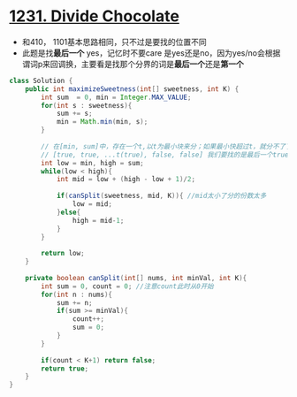 # [1231. Divide Chocolate](https://leetcode.com/problems/divide-chocolate/)
* 和410， 1101基本思路相同，只不过是要找的位置不同
* 此题是找**最后一个** yes，记忆时不要care 是yes还是no，因为yes/no会根据谓词p来回调换，主要看是找那个分界的词是**最后一个**还是**第一个**


```java
class Solution {
    public int maximizeSweetness(int[] sweetness, int K) {
        int sum  = 0, min = Integer.MAX_VALUE;
        for(int s : sweetness){
            sum += s;
            min = Math.min(min, s);
        }
        
        // 在[min, sum]中，存在一个t,以t为最小块来分；如果最小快超过t，就分不了了
        // [true, true, ...t(true), false, false] 我们要找的是最后一个true
        int low = min, high = sum;
        while(low < high){
            int mid = low + (high - low + 1)/2;
            
            if(canSplit(sweetness, mid, K)){ //mid太小了分的份数太多
                low = mid;
            }else{
                high = mid-1;
            }
        }
        
        return low;
    }
    
    private boolean canSplit(int[] nums, int minVal, int K){
        int sum = 0, count = 0; //注意count此时从0开始
        for(int n : nums){
            sum += n;
            if(sum >= minVal){
                count++;
                sum = 0;
            }
        }
        
        if(count < K+1) return false;
        return true;
    }
}

```
